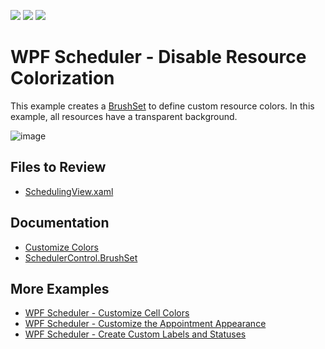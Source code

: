 <!-- default badges list -->
![](https://img.shields.io/endpoint?url=https://codecentral.devexpress.com/api/v1/VersionRange/243468048/22.2.2%2B)
[![](https://img.shields.io/badge/Open_in_DevExpress_Support_Center-FF7200?style=flat-square&logo=DevExpress&logoColor=white)](https://supportcenter.devexpress.com/ticket/details/T901409)
[![](https://img.shields.io/badge/📖_How_to_use_DevExpress_Examples-e9f6fc?style=flat-square)](https://docs.devexpress.com/GeneralInformation/403183)
<!-- default badges end -->
# WPF Scheduler - Disable Resource Colorization

This example creates a [BrushSet](https://docs.devexpress.com/WPF/400994/controls-and-libraries/scheduler/appearance-customization#brush-palette) to define custom resource colors. In this example, all resources have a transparent background.

![image](https://github.com/DevExpress-Examples/how-to-disable-resource-colorization/assets/65009440/f19863cf-49ec-433b-81a3-76f64a00617d)

## Files to Review

* [SchedulingView.xaml](./CS/DXSample/Views/SchedulingView.xaml)

## Documentation

* [Customize Colors](https://docs.devexpress.com/WPF/400994/controls-and-libraries/scheduler/appearance-customization)
* [SchedulerControl.BrushSet](https://docs.devexpress.com/WPF/DevExpress.Xpf.Scheduling.SchedulerControl.BrushSet)

## More Examples

* [WPF Scheduler - Customize Cell Colors](https://github.com/DevExpress-Examples/how-to-set-the-cell-color-using-different-approaches-t604609)
* [WPF Scheduler - Customize the Appointment Appearance](https://github.com/DevExpress-Examples/how-to-customize-the-appointment-appearance-t545892)
* [WPF Scheduler - Create Custom Labels and Statuses](https://github.com/DevExpress-Examples/how-to-implement-custom-appointment-labels-and-statuses-t545719)
